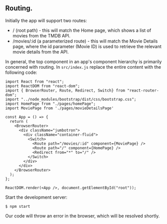 ## Routing.

Initially the app will support two routes:

+ / (root path) - this will match the Home page, which shows a list of movies from the TMDB API.
+ /movies/:id (a parameterized route) - this will match the Movie Details page, where the id parameter (Movie ID) is used to retrieve the relevant movie details from the API.

In general, the top component in an app's component hierarchy is primarily concerned with routing. In `src/index.js` replace the entire content with the following code:
~~~
import React from "react";
import ReactDOM from "react-dom";
import { BrowserRouter, Route, Redirect, Switch} from "react-router-dom";
import "../node_modules/bootstrap/dist/css/bootstrap.css";
import HomePage from "./pages/homePage";
import MoviePage from './pages/movieDetailsPage'

const App = () => {
  return (
    <BrowserRouter>
      <div className="jumbotron">
        <div className="container-fluid">
          <Switch>
            <Route path="/movies/:id" component={MoviePage} />
            <Route path="/" component={HomePage} />
            <Redirect from="*" to="/" />
          </Switch>
        </div>
      </div>
    </BrowserRouter>
  );
};

ReactDOM.render(<App />, document.getElementById("root"));
~~~
Start the development server:
~~~
$ npm start
~~~
Our code will throw an error in the browser, which will be resolved shortly.

